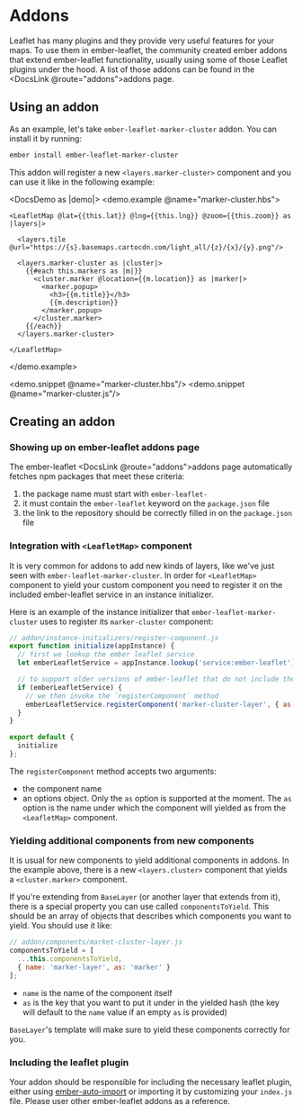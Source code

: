 # Addons

Leaflet has many plugins and they provide very useful features for your maps.
To use them in ember-leaflet, the community created ember addons that extend ember-leaflet
functionality, usually using some of those Leaflet plugins under the hood. A list of those addons can be found
in the <DocsLink @route="addons">addons page</DocsLink>.

## Using an addon

As an example, let's take `ember-leaflet-marker-cluster` addon. You can install it by running:

```bash
ember install ember-leaflet-marker-cluster
```

This addon will register a new `<layers.marker-cluster>` component and you can use it like in the following example:

<DocsDemo as |demo|>
  <demo.example @name="marker-cluster.hbs">

    <LeafletMap @lat={{this.lat}} @lng={{this.lng}} @zoom={{this.zoom}} as |layers|>

      <layers.tile @url="https://{s}.basemaps.cartocdn.com/light_all/{z}/{x}/{y}.png"/>

      <layers.marker-cluster as |cluster|>
        {{#each this.markers as |m|}}
          <cluster.marker @location={{m.location}} as |marker|>
            <marker.popup>
              <h3>{{m.title}}</h3>
              {{m.description}}
            </marker.popup>
          </cluster.marker>
        {{/each}}
      </layers.marker-cluster>

    </LeafletMap>

  </demo.example>

  <demo.snippet @name="marker-cluster.hbs"/>
  <demo.snippet @name="marker-cluster.js"/>
</DocsDemo>

## Creating an addon

### Showing up on ember-leaflet addons page

The ember-leaflet <DocsLink @route="addons">addons page</DocsLink> automatically fetches npm packages that meet
these criteria:

1. the package name must start with `ember-leaflet-`
2. it must contain the `ember-leaflet` keyword on the `package.json` file
3. the link to the repository should be correctly filled in on the `package.json` file

### Integration with `<LeafletMap>` component

It is very common for addons to add new kinds of layers, like we've just seen with
`ember-leaflet-marker-cluster`. In order for `<LeafletMap>` component to yield your custom component
you need to register it on the included ember-leaflet service in an instance initializer.

Here is an example of the instance initializer that `ember-leaflet-marker-cluster` uses
to register its `marker-cluster` component:

```js
// addon/instance-initializers/register-component.js
export function initialize(appInstance) {
  // first we lookup the ember leaflet service
  let emberLeafletService = appInstance.lookup('service:ember-leaflet');

  // to support older versions of ember-leaflet that do not include the service, we add a guard here
  if (emberLeafletService) {
    // we then invoke the `registerComponent` method
    emberLeafletService.registerComponent('marker-cluster-layer', { as: 'marker-cluster' });
  }
}

export default {
  initialize
};
```

The `registerComponent` method accepts two arguments:

- the component name
- an options object. Only the `as` option is supported at the moment. The `as` option is the name
  under which the component will yielded as from the `<LeafletMap>` component.

### Yielding additional components from new components

It is usual for new components to yield additional components in addons. In the example above, there is a
new `<layers.cluster>` component that yields a `<cluster.marker>` component.

If you're extending from `BaseLayer` (or another layer that extends from it), there is a special property you can
use called `componentsToYield`. This should be an array of objects that describes which components you
want to yield. You should use it like:

```js
// addon/components/market-cluster-layer.js
componentsToYield = [
  ...this.componentsToYield,
  { name: 'marker-layer', as: 'marker' }
];
```

- `name` is the name of the component itself
- `as` is the key that you want to put it under in the yielded hash (the key will default to the `name` value if an empty `as` is provided)

`BaseLayer`'s template will make sure to yield these components correctly for you.

### Including the leaflet plugin

Your addon should be responsible for including the necessary leaflet plugin, either using
[ember-auto-import](https://github.com/ef4/ember-auto-import) or importing it by customizing your `index.js` file.
Please user other ember-leaflet addons as a reference.
